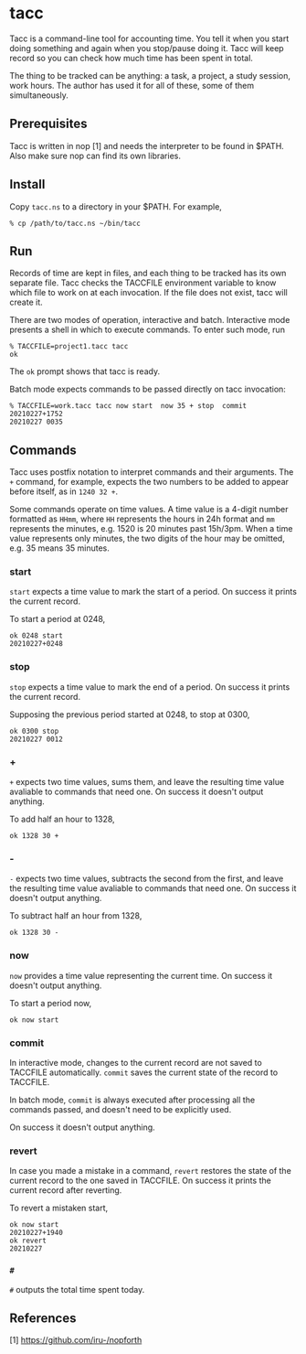 # tacc
Tacc is a command-line tool for accounting time. You tell it when you start
doing something and again when you stop/pause doing it. Tacc will keep record
so you can check how much time has been spent in total.

The thing to be tracked can be anything: a task, a project, a study session,
work hours. The author has used it for all of these, some of them
simultaneously.

## Prerequisites
Tacc is written in nop [1] and needs the interpreter to be found in $PATH. Also
make sure nop can find its own libraries.

## Install
Copy `tacc.ns` to a directory in your $PATH. For example,
```
% cp /path/to/tacc.ns ~/bin/tacc
```

## Run
Records of time are kept in files, and each thing to be tracked has its own
separate file. Tacc checks the TACCFILE environment variable to know which file
to work on at each invocation. If the file does not exist, tacc will create it.

There are two modes of operation, interactive and batch. Interactive mode
presents a shell in which to execute commands. To enter such mode, run
```
% TACCFILE=project1.tacc tacc
ok 
```
The `ok` prompt shows that tacc is ready.

Batch mode expects commands to be passed directly on tacc invocation:
```
% TACCFILE=work.tacc tacc now start  now 35 + stop  commit
20210227+1752
20210227 0035
```

## Commands
Tacc uses postfix notation to interpret commands and their arguments. The `+`
command, for example, expects the two numbers to be added to appear before
itself, as in `1240 32 +`.

Some commands operate on time values. A time value is a 4-digit number
formatted as `HHmm`, where `HH` represents the hours in 24h format and `mm`
represents the minutes, e.g. 1520 is 20 minutes past 15h/3pm. When a time value
represents only minutes, the two digits of the hour may be omitted, e.g. 35
means 35 minutes.

### start
`start` expects a time value to mark the start of a period. On success it
prints the current record.

To start a period at 0248,
```
ok 0248 start
20210227+0248
```

### stop
`stop` expects a time value to mark the end of a period. On success it prints
the current record.

Supposing the previous period started at 0248, to stop at 0300,
```
ok 0300 stop
20210227 0012
```

### +
`+` expects two time values, sums them, and leave the resulting time value
avaliable to commands that need one. On success it doesn't output anything.

To add half an hour to 1328,
```
ok 1328 30 +
```

### -
`-` expects two time values, subtracts the second from the first, and leave the
resulting time value avaliable to commands that need one. On success it
doesn't output anything.

To subtract half an hour from 1328,
```
ok 1328 30 -
```

### now
`now` provides a time value representing the current time. On success it
doesn't output anything.

To start a period now,
```
ok now start
```

### commit
In interactive mode, changes to the current record are not saved to TACCFILE
automatically. `commit` saves the current state of the record to TACCFILE.

In batch mode, `commit` is always executed after processing all the commands
passed, and doesn't need to be explicitly used.

On success it doesn't output anything.

### revert
In case you made a mistake in a command, `revert` restores the state of the
current record to the one saved in TACCFILE. On success it prints the current
record after reverting.

To revert a mistaken start,
```
ok now start
20210227+1940
ok revert
20210227
```

### `#`
`#` outputs the total time spent today.

## References
[1] https://github.com/iru-/nopforth

